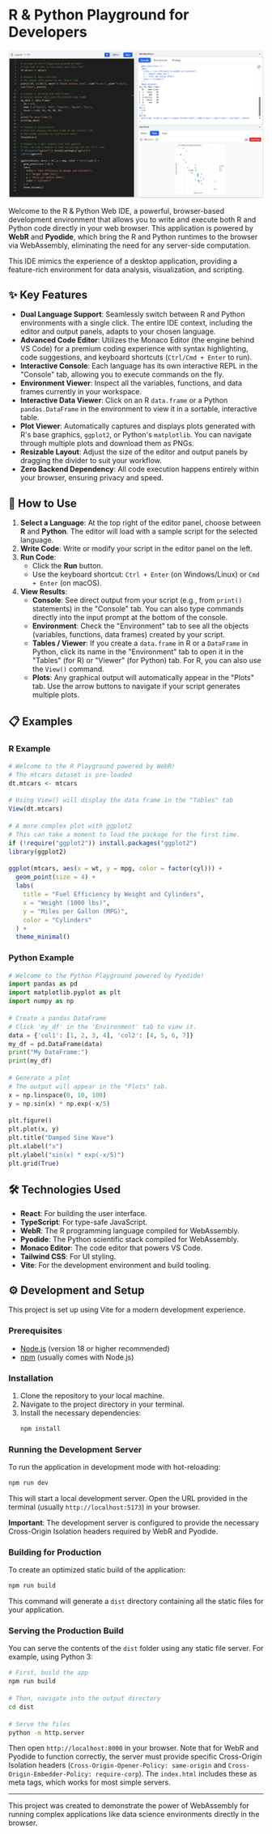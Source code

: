 # R & Python Playground for Developers

![](screen.png)

Welcome to the R & Python Web IDE, a powerful, browser-based development environment that allows you to write and execute both R and Python code directly in your web browser. This application is powered by **WebR** and **Pyodide**, which bring the R and Python runtimes to the browser via WebAssembly, eliminating the need for any server-side computation.

This IDE mimics the experience of a desktop application, providing a feature-rich environment for data analysis, visualization, and scripting.


## ✨ Key Features

- **Dual Language Support**: Seamlessly switch between R and Python environments with a single click. The entire IDE context, including the editor and output panels, adapts to your chosen language.
- **Advanced Code Editor**: Utilizes the Monaco Editor (the engine behind VS Code) for a premium coding experience with syntax highlighting, code suggestions, and keyboard shortcuts (`Ctrl/Cmd + Enter` to run).
- **Interactive Console**: Each language has its own interactive REPL in the "Console" tab, allowing you to execute commands on the fly.
- **Environment Viewer**: Inspect all the variables, functions, and data frames currently in your workspace.
- **Interactive Data Viewer**: Click on an R `data.frame` or a Python `pandas.DataFrame` in the environment to view it in a sortable, interactive table.
- **Plot Viewer**: Automatically captures and displays plots generated with R's base graphics, `ggplot2`, or Python's `matplotlib`. You can navigate through multiple plots and download them as PNGs.
- **Resizable Layout**: Adjust the size of the editor and output panels by dragging the divider to suit your workflow.
- **Zero Backend Dependency**: All code execution happens entirely within your browser, ensuring privacy and speed.

## 🚀 How to Use

1.  **Select a Language**: At the top right of the editor panel, choose between **R** and **Python**. The editor will load with a sample script for the selected language.
2.  **Write Code**: Write or modify your script in the editor panel on the left.
3.  **Run Code**:
    - Click the **Run** button.
    - Use the keyboard shortcut: `Ctrl + Enter` (on Windows/Linux) or `Cmd + Enter` (on macOS).
4.  **View Results**:
    - **Console**: See direct output from your script (e.g., from `print()` statements) in the "Console" tab. You can also type commands directly into the input prompt at the bottom of the console.
    - **Environment**: Check the "Environment" tab to see all the objects (variables, functions, data frames) created by your script.
    - **Tables / Viewer**: If you create a `data.frame` in R or a `DataFrame` in Python, click its name in the "Environment" tab to open it in the "Tables" (for R) or "Viewer" (for Python) tab. For R, you can also use the `View()` command.
    - **Plots**: Any graphical output will automatically appear in the "Plots" tab. Use the arrow buttons to navigate if your script generates multiple plots.

## 📋 Examples

### R Example

```r
# Welcome to the R Playground powered by WebR!
# The mtcars dataset is pre-loaded
dt.mtcars <- mtcars

# Using View() will display the data frame in the "Tables" tab
View(dt.mtcars)

# A more complex plot with ggplot2
# This can take a moment to load the package for the first time.
if (!require("ggplot2")) install.packages("ggplot2")
library(ggplot2)

ggplot(mtcars, aes(x = wt, y = mpg, color = factor(cyl))) +
  geom_point(size = 4) +
  labs(
    title = "Fuel Efficiency by Weight and Cylinders",
    x = "Weight (1000 lbs)",
    y = "Miles per Gallon (MPG)",
    color = "Cylinders"
  ) +
  theme_minimal()
```

### Python Example

```python
# Welcome to the Python Playground powered by Pyodide!
import pandas as pd
import matplotlib.pyplot as plt
import numpy as np

# Create a pandas DataFrame
# Click 'my_df' in the 'Environment' tab to view it.
data = {'col1': [1, 2, 3, 4], 'col2': [4, 5, 6, 7]}
my_df = pd.DataFrame(data)
print("My DataFrame:")
print(my_df)

# Generate a plot
# The output will appear in the "Plots" tab.
x = np.linspace(0, 10, 100)
y = np.sin(x) * np.exp(-x/5)

plt.figure()
plt.plot(x, y)
plt.title("Damped Sine Wave")
plt.xlabel("x")
plt.ylabel("sin(x) * exp(-x/5)")
plt.grid(True)
```

## 🛠️ Technologies Used

-   **React**: For building the user interface.
-   **TypeScript**: For type-safe JavaScript.
-   **WebR**: The R programming language compiled for WebAssembly.
-   **Pyodide**: The Python scientific stack compiled for WebAssembly.
-   **Monaco Editor**: The code editor that powers VS Code.
-   **Tailwind CSS**: For UI styling.
-   **Vite**: For the development environment and build tooling.

## ⚙️ Development and Setup

This project is set up using Vite for a modern development experience.

### Prerequisites
- [Node.js](https://nodejs.org/) (version 18 or higher recommended)
- [npm](https://www.npmjs.com/) (usually comes with Node.js)

### Installation
1.  Clone the repository to your local machine.
2.  Navigate to the project directory in your terminal.
3.  Install the necessary dependencies:
    ```bash
    npm install
    ```

### Running the Development Server
To run the application in development mode with hot-reloading:
```bash
npm run dev
```
This will start a local development server. Open the URL provided in the terminal (usually `http://localhost:5173`) in your browser.

**Important**: The development server is configured to provide the necessary Cross-Origin Isolation headers required by WebR and Pyodide.

### Building for Production
To create an optimized static build of the application:
```bash
npm run build
```
This command will generate a `dist` directory containing all the static files for your application.

### Serving the Production Build
You can serve the contents of the `dist` folder using any static file server. For example, using Python 3:
```bash
# First, build the app
npm run build

# Then, navigate into the output directory
cd dist

# Serve the files
python -m http.server
```
Then open `http://localhost:8000` in your browser. Note that for WebR and Pyodide to function correctly, the server must provide specific Cross-Origin Isolation headers (`Cross-Origin-Opener-Policy: same-origin` and `Cross-Origin-Embedder-Policy: require-corp`). The `index.html` includes these as meta tags, which works for most simple servers.

---

This project was created to demonstrate the power of WebAssembly for running complex applications like data science environments directly in the browser.
